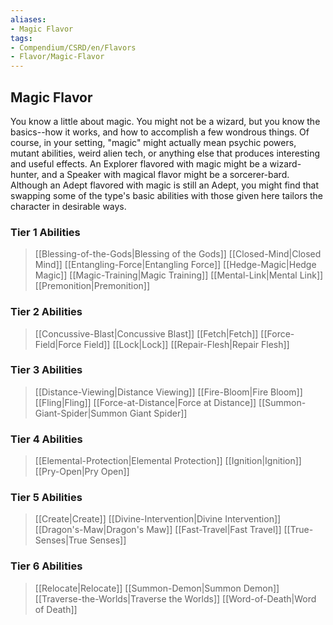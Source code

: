 ```yaml
---
aliases:
- Magic Flavor
tags:
- Compendium/CSRD/en/Flavors
- Flavor/Magic-Flavor
---
```


  
## Magic Flavor  
You know a little about magic. You might not be a wizard, but you know the basics--how it works, and how to accomplish a few wondrous things. Of course, in your setting, "magic" might actually mean psychic powers, mutant abilities, weird alien tech, or anything else that produces interesting and useful effects. An Explorer flavored with magic might be a wizard-hunter, and a Speaker with magical flavor might be a sorcerer-bard. Although an Adept flavored with magic is still an Adept, you might find that swapping some of the type's basic abilities with those given here tailors the character in desirable ways.  

### Tier 1 Abilities
>[[Blessing-of-the-Gods|Blessing of the Gods]]
>[[Closed-Mind|Closed Mind]]
>[[Entangling-Force|Entangling Force]]
>[[Hedge-Magic|Hedge Magic]]
>[[Magic-Training|Magic Training]]
>[[Mental-Link|Mental Link]]
>[[Premonition|Premonition]]

### Tier 2 Abilities
>[[Concussive-Blast|Concussive Blast]]
>[[Fetch|Fetch]]
>[[Force-Field|Force Field]]
>[[Lock|Lock]]
>[[Repair-Flesh|Repair Flesh]]

### Tier 3 Abilities
>[[Distance-Viewing|Distance Viewing]]
>[[Fire-Bloom|Fire Bloom]]
>[[Fling|Fling]]
>[[Force-at-Distance|Force at Distance]]
>[[Summon-Giant-Spider|Summon Giant Spider]]

### Tier 4 Abilities
>[[Elemental-Protection|Elemental Protection]]
>[[Ignition|Ignition]]
>[[Pry-Open|Pry Open]]

### Tier 5 Abilities
>[[Create|Create]]
>[[Divine-Intervention|Divine Intervention]]
>[[Dragon's-Maw|Dragon's Maw]]
>[[Fast-Travel|Fast Travel]]
>[[True-Senses|True Senses]]

### Tier 6 Abilities
>[[Relocate|Relocate]]
>[[Summon-Demon|Summon Demon]]
>[[Traverse-the-Worlds|Traverse the Worlds]]
>[[Word-of-Death|Word of Death]]
